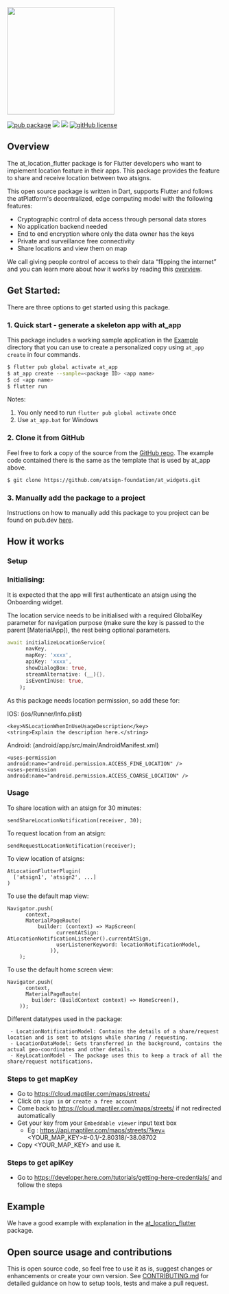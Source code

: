 <img width=250px src="https://atsign.dev/assets/img/atPlatform_logo_gray.svg?sanitize=true">

[![pub package](https://img.shields.io/pub/v/at_location_flutter)](https://pub.dev/packages/at_location_flutter) [![](https://img.shields.io/static/v1?label=Backend&message=atPlatform&color=<COLOR>)](https://atsign.dev) [![](https://img.shields.io/static/v1?label=Publisher&message=Atsign&color=F05E3E)](https://atsign.com) [![gitHub license](https://img.shields.io/badge/license-BSD3-blue.svg)](./LICENSE)

## Overview

The at_location_flutter package is for Flutter developers who want to implement location feature in their apps. This package provides the feature to share and receive location between two atsigns.

This open source package is written in Dart, supports Flutter and follows the
atPlatform's decentralized, edge computing model with the following features: 
- Cryptographic control of data access through personal data stores
- No application backend needed
- End to end encryption where only the data owner has the keys
- Private and surveillance free connectivity
- Share locations and view them on map

We call giving people control of access to their data “flipping the internet”
and you can learn more about how it works by reading this [overview](https://atsign.dev/docs/overview/).

## Get Started:

There are three options to get started using this package.

### 1. Quick start - generate a skeleton app with at_app
This package includes a working sample application in the [Example](https://github.com/atsign-foundation/at_widgets/tree/trunk/at_location_flutter/example) directory that you can use to create a personalized
copy using ```at_app create``` in four commands.

```sh
$ flutter pub global activate at_app 
$ at_app create --sample=<package ID> <app name> 
$ cd <app name>
$ flutter run
```
Notes: 
1. You only need to run ```flutter pub global activate``` once
2. Use ```at_app.bat``` for Windows

### 2. Clone it from GitHub
Feel free to fork a copy of the source from the [GitHub repo](https://github.com/atsign-foundation/at_widgets). The example code contained there is the same as the template that is used by at_app above.

```sh
$ git clone https://github.com/atsign-foundation/at_widgets.git
```

### 3. Manually add the package to a project

Instructions on how to manually add this package to you project can be found on pub.dev [here](https://pub.dev/packages/at_location_flutter/install).

## How it works

### Setup

### Initialising:
It is expected that the app will first authenticate an atsign using the Onboarding widget.

The location service needs to be initialised with a required GlobalKey<NavigatorState> parameter for navigation purpose (make sure the key is passed to the parent [MaterialApp]), the rest being optional parameters.

```dart
await initializeLocationService(
      navKey,
      mapKey: 'xxxx',
      apiKey: 'xxxx',
      showDialogBox: true,
      streamAlternative: (__){},
      isEventInUse: true, 
    );
```

As this package needs location permission, so add these for:

IOS: (ios/Runner/Info.plist)

```
<key>NSLocationWhenInUseUsageDescription</key>
<string>Explain the description here.</string>
```

Android: (android/app/src/main/AndroidManifest.xml)

```
<uses-permission android:name="android.permission.ACCESS_FINE_LOCATION" />
<uses-permission android:name="android.permission.ACCESS_COARSE_LOCATION" />
```

### Usage

To share location with an atsign for 30 minutes:
```
sendShareLocationNotification(receiver, 30);
```

To request location from an atsign:
```
sendRequestLocationNotification(receiver);
```

To view location of atsigns:
```
AtLocationFlutterPlugin(
  ['atsign1', 'atsign2', ...]
)
```

To use the default map view:
```
Navigator.push(
      context,
      MaterialPageRoute(
          builder: (context) => MapScreen(
                currentAtSign: AtLocationNotificationListener().currentAtSign,
                userListenerKeyword: locationNotificationModel,
              )),
    );
```

To use the default home screen view:
```
Navigator.push(
      context,
      MaterialPageRoute(
        builder: (BuildContext context) => HomeScreen(),
    ));
```

Different datatypes used in the package:
```
 - LocationNotificationModel: Contains the details of a share/request location and is sent to atsigns while sharing / requesting.
 - LocationDataModel: Gets transferred in the background, contains the actual geo-coordinates and other details.
 - KeyLocationModel - The package uses this to keep a track of all the share/request notifications.
```

### Steps to get mapKey

  - Go to https://cloud.maptiler.com/maps/streets/
  - Click on `sign in` or `create a free account`
  - Come back to https://cloud.maptiler.com/maps/streets/ if not redirected automatically
  - Get your key from your `Embeddable viewer` input text box 
    - Eg : https://api.maptiler.com/maps/streets/?key=<YOUR_MAP_KEY>#-0.1/-2.80318/-38.08702
  - Copy <YOUR_MAP_KEY> and use it.

### Steps to get apiKey

  - Go to https://developer.here.com/tutorials/getting-here-credentials/ and follow the steps


## Example

We have a good example with explanation in the [at_location_flutter](https://pub.dev/packages/at_location_flutter/example) package.

## Open source usage and contributions
This is  open source code, so feel free to use it as is, suggest changes or 
enhancements or create your own version. See [CONTRIBUTING.md](https://github.com/atsign-foundation/at_widgets/blob/trunk/CONTRIBUTING.md) for detailed guidance on how to setup tools, tests and make a pull request.
